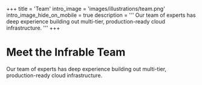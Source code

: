 +++
title = 'Team'
intro_image = 'images/illustrations/team.png'
intro_image_hide_on_mobile = true
description = '''
Our team of experts has deep experience building out multi-tier,
production-ready cloud infrastructure.
'''
+++

# Meet the Infrable Team

Our team of experts has deep experience building out multi-tier, production-ready cloud infrastructure.
